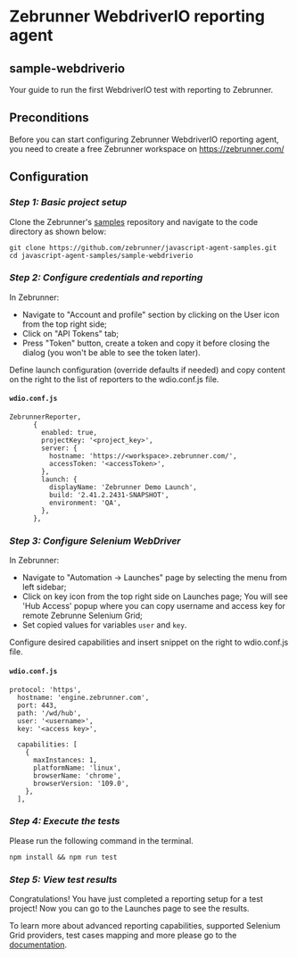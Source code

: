 # Zebrunner WebdriverIO reporting agent

## sample-webdriverio

Your guide to run the first WebdriverIO test with reporting to Zebrunner.

## Preconditions

Before you can start configuring Zebrunner WebdriverIO reporting agent, you need to create a free Zebrunner workspace on https://zebrunner.com/

## Configuration

### _Step 1: Basic project setup_

Clone the Zebrunner's [samples](https://github.com/zebrunner/javascript-agent-samples) repository and navigate to the code directory as shown below:

```
git clone https://github.com/zebrunner/javascript-agent-samples.git
cd javascript-agent-samples/sample-webdriverio
```

### _Step 2: Configure credentials and reporting_

In Zebrunner:

- Navigate to "Account and profile" section by clicking on the User icon from the top right side;
- Click on "API Tokens" tab;
- Press "Token" button, create a token and copy it before closing the dialog (you won't be able to see the token later).

Define launch configuration (override defaults if needed) and copy content on the right to the list of reporters to the wdio.conf.js file.

#### **`wdio.conf.js`**

```
ZebrunnerReporter,
      {
        enabled: true,
        projectKey: '<project_key>',
        server: {
          hostname: 'https://<workspace>.zebrunner.com/',
          accessToken: '<accessToken>',
        },
        launch: {
          displayName: 'Zebrunner Demo Launch',
          build: '2.41.2.2431-SNAPSHOT',
          environment: 'QA',
        },
      },
```

### _Step 3: Configure Selenium WebDriver_

In Zebrunner:

- Navigate to "Automation -> Launches" page by selecting the menu from left sidebar;
- Click on key icon from the top right side on Launches page;
  You will see 'Hub Access' popup where you can copy username and access key for remote Zebrunne Selenium Grid;
- Set copied values for variables `user` and `key`.

Configure desired capabilities and insert snippet on the right to wdio.conf.js file.

#### **`wdio.conf.js`**

```
protocol: 'https',
  hostname: 'engine.zebrunner.com',
  port: 443,
  path: '/wd/hub',
  user: '<username>',
  key: '<access key>',

  capabilities: [
    {
      maxInstances: 1,
      platformName: 'linux',
      browserName: 'chrome',
      browserVersion: '109.0',
    },
  ],
```

### _Step 4: Execute the tests_

Please run the following command in the terminal.

```
npm install && npm run test
```

### _Step 5: View test results_

Congratulations! You have just completed a reporting setup for a test project!
Now you can go to the Launches page to see the results.

To learn more about advanced reporting capabilities, supported Selenium Grid providers, test cases mapping and more please go to the [documentation](https://zebrunner.com/documentation/reporting/carina-testng/).
